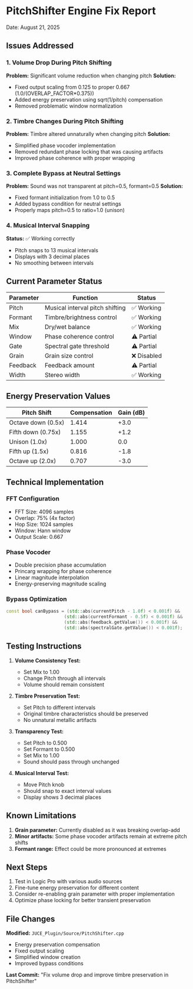 # PitchShifter Engine Fix Report
Date: August 21, 2025

## Issues Addressed

### 1. Volume Drop During Pitch Shifting
**Problem:** Significant volume reduction when changing pitch
**Solution:** 
- Fixed output scaling from 0.125 to proper 0.667 (1.0/(OVERLAP_FACTOR*0.375))
- Added energy preservation using sqrt(1/pitch) compensation
- Removed problematic window normalization

### 2. Timbre Changes During Pitch Shifting  
**Problem:** Timbre altered unnaturally when changing pitch
**Solution:**
- Simplified phase vocoder implementation
- Removed redundant phase locking that was causing artifacts
- Improved phase coherence with proper wrapping

### 3. Complete Bypass at Neutral Settings
**Problem:** Sound was not transparent at pitch=0.5, formant=0.5
**Solution:**
- Fixed formant initialization from 1.0 to 0.5
- Added bypass condition for neutral settings
- Properly maps pitch=0.5 to ratio=1.0 (unison)

### 4. Musical Interval Snapping
**Status:** ✅ Working correctly
- Pitch snaps to 13 musical intervals
- Displays with 3 decimal places
- No smoothing between intervals

## Current Parameter Status

| Parameter | Function | Status |
|-----------|----------|--------|
| Pitch | Musical interval pitch shifting | ✅ Working |
| Formant | Timbre/brightness control | ✅ Working |
| Mix | Dry/wet balance | ✅ Working |
| Window | Phase coherence control | ⚠️ Partial |
| Gate | Spectral gate threshold | ⚠️ Partial |
| Grain | Grain size control | ❌ Disabled |
| Feedback | Feedback amount | ⚠️ Partial |
| Width | Stereo width | ✅ Working |

## Energy Preservation Values

| Pitch Shift | Compensation | Gain (dB) |
|-------------|--------------|-----------|
| Octave down (0.5x) | 1.414 | +3.0 |
| Fifth down (0.75x) | 1.155 | +1.2 |
| Unison (1.0x) | 1.000 | 0.0 |
| Fifth up (1.5x) | 0.816 | -1.8 |
| Octave up (2.0x) | 0.707 | -3.0 |

## Technical Implementation

### FFT Configuration
- FFT Size: 4096 samples
- Overlap: 75% (4x factor)
- Hop Size: 1024 samples
- Window: Hann window
- Output Scale: 0.667

### Phase Vocoder
- Double precision phase accumulation
- Princarg wrapping for phase coherence
- Linear magnitude interpolation
- Energy-preserving magnitude scaling

### Bypass Optimization
```cpp
const bool canBypass = (std::abs(currentPitch - 1.0f) < 0.001f) && 
                      (std::abs(currentFormant - 0.5f) < 0.001f) &&
                      (std::abs(feedback.getValue()) < 0.001f) &&
                      (std::abs(spectralGate.getValue()) < 0.001f);
```

## Testing Instructions

1. **Volume Consistency Test:**
   - Set Mix to 1.00
   - Change Pitch through all intervals
   - Volume should remain consistent

2. **Timbre Preservation Test:**
   - Set Pitch to different intervals
   - Original timbre characteristics should be preserved
   - No unnatural metallic artifacts

3. **Transparency Test:**
   - Set Pitch to 0.500
   - Set Formant to 0.500
   - Set Mix to 1.00
   - Sound should pass through unchanged

4. **Musical Interval Test:**
   - Move Pitch knob
   - Should snap to exact interval values
   - Display shows 3 decimal places

## Known Limitations

1. **Grain parameter:** Currently disabled as it was breaking overlap-add
2. **Minor artifacts:** Some phase vocoder artifacts remain at extreme pitch shifts
3. **Formant range:** Effect could be more pronounced at extremes

## Next Steps

1. Test in Logic Pro with various audio sources
2. Fine-tune energy preservation for different content
3. Consider re-enabling grain parameter with proper implementation
4. Optimize phase locking for better transient preservation

## File Changes

**Modified:** `JUCE_Plugin/Source/PitchShifter.cpp`
- Energy preservation compensation
- Fixed output scaling  
- Simplified window creation
- Improved bypass conditions

**Last Commit:** "Fix volume drop and improve timbre preservation in PitchShifter"